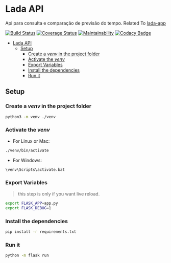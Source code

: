 # Lada API

Api para consulta e comparação de previsão do tempo.
Related To [lada-app](https://github.com/alexNeto/lada-app)

[![Build Status](https://travis-ci.org/alexNeto/lada-api.svg?branch=master)](https://travis-ci.org/alexNeto/lada-api)
[![Coverage Status](https://coveralls.io/repos/github/alexNeto/lada-api/badge.svg?branch=master)](https://coveralls.io/github/alexNeto/lada-api?branch=master)
[![Maintainability](https://api.codeclimate.com/v1/badges/29914403de1fdead5141/maintainability)](https://codeclimate.com/github/alexNeto/lada-api/maintainability)
[![Codacy Badge](https://api.codacy.com/project/badge/Grade/99156cf8d9f74c7faaefaaed6c343d4f)](https://www.codacy.com/app/alexNeto/lada-api?utm_source=github.com&amp;utm_medium=referral&amp;utm_content=alexNeto/lada-api&amp;utm_campaign=Badge_Grade)


- [Lada API](#lada-api)
  - [Setup](#setup)
    - [Create a _venv_ in the project folder](#create-a-venv-in-the-project-folder)
    - [Activate the _venv_](#activate-the-venv)
    - [Export Variables](#export-variables)
    - [Install the dependencies](#install-the-dependencies)
    - [Run it](#run-it)

## Setup

### Create a _venv_ in the project folder

```bash
python3 -m venv ./venv
```

### Activate the _venv_
  
- For Linux or Mac:

```bash
./venv/bin/activate
```

- For Windows:

```bash
\venv\Scripts\activate.bat
```

### Export Variables

> this step is only if you want live reload.

```bash
export FLASK_APP=app.py
export FLASK_DEBUG=1
```

### Install the dependencies

```bash
pip install -r requirements.txt
```

### Run it

```bash
python -m flask run
```